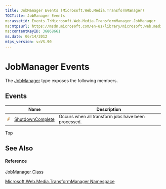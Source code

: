 ```yaml
---
title: JobManager Events (Microsoft.Web.Media.TransformManager)
TOCTitle: JobManager Events
ms:assetid: Events.T:Microsoft.Web.Media.TransformManager.JobManager
ms:mtpsurl: https://msdn.microsoft.com/en-us/library/microsoft.web.media.transformmanager.jobmanager_events(v=VS.90)
ms:contentKeyID: 36868661
ms.date: 06/14/2012
mtps_version: v=VS.90
---
```


# JobManager Events

The [JobManager](jobmanager-class-microsoft-web-media-transformmanager.md) type exposes the following members.

## Events

||Name|Description|
|--- |--- |--- |
|![Public event](images/Hh125579.pubevent(en-us,VS.90).gif "Public event")|[ShutdownComplete](jobmanager-shutdowncomplete-event-microsoft-web-media-transformmanager.md)|Occurs when all transform jobs have been processed.|


Top

## See Also

#### Reference

[JobManager Class](jobmanager-class-microsoft-web-media-transformmanager.md)

[Microsoft.Web.Media.TransformManager Namespace](microsoft-web-media-transformmanager-namespace.md)

